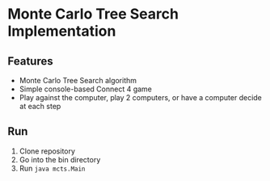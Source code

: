 # Monte Carlo Tree Search Implementation

## Features
* Monte Carlo Tree Search algorithm
* Simple console-based Connect 4 game
* Play against the computer, play 2 computers, or have a computer decide at each step

## Run
1. Clone repository
2. Go into the bin directory
3. Run `java mcts.Main`